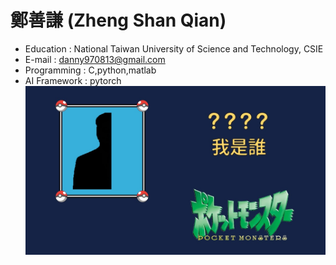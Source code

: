 # 鄭善謙 (Zheng Shan Qian)
* Education : National Taiwan University of Science and Technology, CSIE
* E-mail : danny970813@gmail.com
* Programming : C,python,matlab
* AI Framework : pytorch
![image](https://github.com/danny970813/aboutME/blob/main/maxresdefault.jpg)
